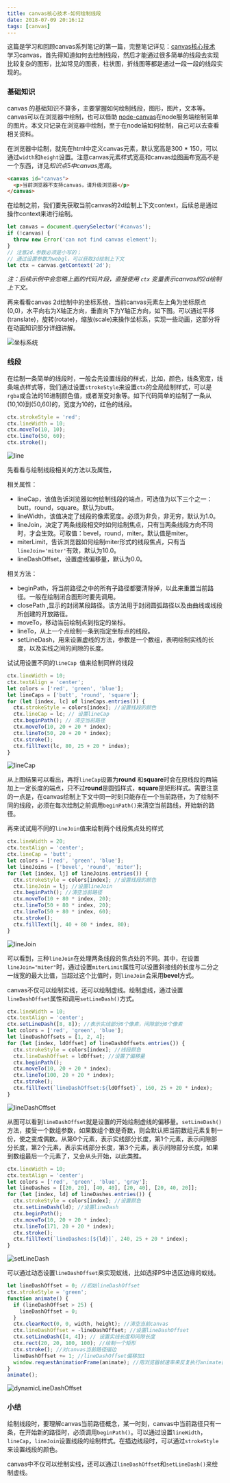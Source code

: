 ```yaml
---
title: canvas核心技术-如何绘制线段
date: 2018-07-09 20:16:12
tags: [canvas]
---
```


这篇是学习和回顾canvas系列笔记的第一篇，完整笔记详见：[canvas核心技术](https://snayan.github.io/2018/07/09/canvas-%E6%A0%B8%E5%BF%83%E6%8A%80%E6%9C%AF/)
学习canvas，首先得知道如何去绘制线段，然后才能通过很多简单的线段去实现比较复杂的图形，比如常见的图表，柱状图，折线图等都是通过一段一段的线段实现的。

### 基础知识

canvas 的基础知识不算多，主要掌握如何绘制线段，图形，图片，文本等。canvas可以在浏览器中绘制，也可以借助 [node-canvas](https://github.com/Automattic/node-canvas)在node服务端绘制简单的图片。本文只记录在浏览器中绘制，至于在node端如何绘制，自己可以去查看相关资料。

在浏览器中绘制，就先在html中定义canvas元素，默认宽高是300 \* 150，可以通过`width`和`height`设置。注意canvas元素样式宽高和canvas绘图画布宽高不是一个东西，详见*知识点5中canvas宽高*。

```html
<canvas id="canvas">
  <p>当前浏览器不支持canvas，请升级浏览器</p>
</canvas>
```
<!--more-->
在绘制之前，我们要先获取当前canvas的2d绘制上下文context，后续总是通过操作context来进行绘制。

```javascript
let canvas = document.querySelector('#canvas');
if (!canvas) {
  throw new Error('can not find canvas element');
}
// 注意2d.参数必须是小写的；
// 通过设置参数为webgl，可以获取3d绘制上下文
let ctx = canvas.getContext('2d');
```

*注：后续示例中会忽略上面的代码片段，直接使用 `ctx`  变量表示canvas的2d绘制上下文。*

再来看看canvas 2d绘制中的坐标系统，当前canvas元素左上角为坐标原点(0,0)，水平向右为X轴正方向，垂直向下为Y轴正方向，如下图。可以通过平移(translate)，旋转(rotate)，缩放(scale)来操作坐标系，实现一些动画，这部分将在动画知识部分详细讲解。

![坐标系统](./coordinate.png)

### 线段

在绘制一条简单的线段时，一般会先设置线段的样式，比如，颜色，线条宽度，线条端点样式等，我们通过设置`strokeStyle`来设置`ctx`的全局绘制样式，可以是`rgba`或合法的16进制颜色值，或者渐变对象等。如下代码简单的绘制了一条从(10,10)到(50,60)的，宽度为10的，红色的线段。

```javascript
ctx.strokeStyle = 'red';
ctx.lineWidth = 10;
ctx.moveTo(10, 10);
ctx.lineTo(50, 60);
ctx.stroke();
```

![line](./line.jpg)

先看看与绘制线段相关的方法以及属性，

相关属性：
- lineCap，该值告诉浏览器如何绘制线段的端点，可选值为以下三个之一：butt，round，square。默认为butt。
- lineWidth，该值决定了线段的像素宽度。必须为非负，非无穷，默认为1.0。
- lineJoin，决定了两条线段相交时如何绘制焦点，只有当两条线段方向不同时，才会生效。可取值：bevel，round，miter。默认值是miter。
- miterLimit，告诉浏览器如何绘制miter形式的线段焦点，只有当`lineJoin='miter'`有效，默认为10.0。
- lineDashOffset，设置虚线偏移量，默认为0.0。

相关方法：
- beginPath，将当前路径之中的所有子路径都要清除掉，以此来重置当前路径。一般在绘制闭合图形时要先调用。
- closePath ,显示的封闭某段路径。该方法用于封闭圆弧路径以及由曲线或线段所创建的开放路径。
- moveTo，移动当前绘制点到指定的坐标。
- lineTo，从上一个点绘制一条到指定坐标点的线段。
- setLineDash，用来设置虚线的方法，参数是一个数组，表明绘制实线的长度，以及实线之间的间隙的长度。

试试用设置不同的`lineCap `值来绘制同样的线段

```javascript
ctx.lineWidth = 10;
ctx.textAlign = 'center';
let colors = ['red', 'green', 'blue'];
let lineCaps = ['butt', 'round', 'square'];
for (let [index, lc] of lineCaps.entries()) {
  ctx.strokeStyle = colors[index]; //设置线段的颜色
  ctx.lineCap = lc; // 设置lineCap
  ctx.beginPath(); // 清空当前路径
  ctx.moveTo(10, 20 + 20 * index);
  ctx.lineTo(50, 20 + 20 * index);
  ctx.stroke();
  ctx.fillText(lc, 80, 25 + 20 * index);
}
```

![lineCap](./lineCap.jpg)

从上图结果可以看出，再将`lineCap`设置为**round** 和**square**时会在原线段的两端加上一定长度的端点，只不过**round**是圆弧样式，**square**是矩形样式。需要注意的一点是，在canvas绘制上下文中同一时刻只能存在一个当前路径，为了绘制不同的线段，必须在每次绘制之前调用`beginPath()`来清空当前路线，开始新的路径。

再来试试用不同的`lineJoin`值来绘制两个线段焦点处的样式

```javascript
ctx.lineWidth = 20;
ctx.textAlign = 'center';
ctx.lineCap = 'butt';
let colors = ['red', 'green', 'blue'];
let lineJoins = ['bevel', 'round', 'miter'];
for (let [index, lj] of lineJoins.entries()) {
  ctx.strokeStyle = colors[index]; //设置线段的颜色
  ctx.lineJoin = lj; //设置lineJoin
  ctx.beginPath(); //清空当前路径
  ctx.moveTo(10 + 80 * index, 20);
  ctx.lineTo(50 + 80 * index, 20);
  ctx.lineTo(50 + 80 * index, 60);
  ctx.stroke();
  ctx.fillText(lj, 40 + 80 * index, 80);
}
```

![lineJoin](./lineJoin.jpg)

可以看到，三种`lineJoin`在处理两条线段的焦点处的不同。其中，在设置`lineJoin="miter"`时，通过设置`miterLimit`属性可以设置斜接线的长度与二分之一线宽的最大比值，当超过这个比值时，则`lineJoin`会采用**bevel**方式。

canvas不仅可以绘制实线，还可以绘制虚线。绘制虚线，通过设置`lineDashOffset`属性和调用`setLineDash()`方式。

```javascript
ctx.lineWidth = 10;
ctx.textAlign = 'center';
ctx.setLineDash([8, 8]); //表示实线部分8个像素，间隙部分8个像素
let colors = ['red', 'green', 'blue'];
let lineDashOffsets = [1, 2, 4];
for (let [index, ldOffset] of lineDashOffsets.entries()) {
  ctx.strokeStyle = colors[index]; //线段颜色
  ctx.lineDashOffset = ldOffset; //设置了偏移量
  ctx.beginPath();
  ctx.moveTo(10, 20 + 20 * index);
  ctx.lineTo(100, 20 + 20 * index);
  ctx.stroke();
  ctx.fillText(`lineDashOffset:${ldOffset}`, 160, 25 + 20 * index);
}
```

![lineDashOffset](./lineDashOffset.jpg)

从图可以看到`lineDashOffset`就是设置的开始绘制虚线的偏移量。`setLineDash()`方法，接受一个数组参数，如果数组个数是奇数，则会默认把当前数组元素复制一份，使之变成偶数。从第0个元素，表示实线部分长度，第1个元素，表示间隙部分长度，第2个元素，表示实线部分长度，第3个元素，表示间隙部分长度，如果到数组最后一个元素了，又会从头开始，以此类推。

```javascript
ctx.lineWidth = 10;
ctx.textAlign = 'center';
let colors = ['red', 'green', 'blue', 'gray'];
let lineDashes = [[20, 20], [40, 40], [20, 40], [20, 40, 20]];
for (let [index, ld] of lineDashes.entries()) {
  ctx.strokeStyle = colors[index]; //设置颜色
  ctx.setLineDash(ld); //设置lineDash
  ctx.beginPath();
  ctx.moveTo(10, 20 + 20 * index);
  ctx.lineTo(171, 20 + 20 * index);
  ctx.stroke();
  ctx.fillText(`lineDashes:[${ld}]`, 240, 25 + 20 * index);
}
```

![setLineDash](./setLineDash.jpg)

可以通过动态设置`lineDashOffset`来实现蚁线，比如选择PS中选区边缘的蚁线。

```javascript
let lineDashOffset = 0; //初始lineDashOffset
ctx.strokeStyle = 'green';
function animate() {
  if (lineDashOffset > 25) {
    lineDashOffset = 0;
  }
  ctx.clearRect(0, 0, width, height); //清空当前canvas
  ctx.lineDashOffset = -lineDashOffset; //设置lineDashOffset
  ctx.setLineDash([4, 4]); // 设置实线长度和间隙长度
  ctx.rect(20, 20, 100, 100); //绘制一个矩形
  ctx.stroke(); //对canvas当前路径描边
  lineDashOffset += 1; //lineDashOffset偏移加1
  window.requestAnimationFrame(animate); //用浏览器帧速率来反复执行animate函数
}
animate();
```

![dynamicLineDashOffset](./dynamicLineDashOffset.jpg)

### 小结

绘制线段时，要理解canvas当前路径概念，某一时刻，canvas中当前路径只有一条，在开始新的路径时，必须调用`beginPath()`。可以通过设置`lineWidth`，`lineCap`，`lineJoin`设置线段的绘制样式。在描边线段时，可以通过`strokeStyle`来设置线段的颜色。

canvas中不仅可以绘制实线，还可以通过`lineDashOffset`和`setLineDash()`来绘制虚线。



